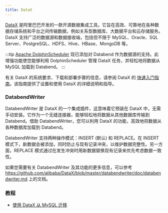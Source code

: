 ```yaml
---
title: DataX
---
```


[DataX](https://github.com/alibaba/DataX) 是阿里巴巴开发的一款开源数据集成工具。它旨在高效、可靠地在各种数据存储系统和平台之间传输数据，例如关系型数据库、大数据平台和云存储服务。DataX 支持广泛的数据源和数据接收端，包括但不限于 MySQL、Oracle、SQL Server、PostgreSQL、HDFS、Hive、HBase、MongoDB 等。

:::tip
[Apache DolphinScheduler](https://dolphinscheduler.apache.org/) 现已添加对 Databend 作为数据源的支持。此增强功能使您能够利用 DolphinScheduler 管理 DataX 任务，并轻松地将数据从 MySQL 加载到 Databend。
:::

有关 DataX 的系统要求、下载和部署步骤的信息，请参阅 DataX 的 [快速入门指南](https://github.com/alibaba/DataX/blob/master/userGuid.md)。该指南提供了设置和使用 DataX 的详细说明和指导。

### DatabendWriter

DatabendWriter 是 DataX 的一个集成插件，这意味着它预装在 DataX 中，无需手动安装。它作为一个无缝连接器，能够轻松地将数据从其他数据库传输到 Databend。借助 DatabendWriter，您可以利用 DataX 的功能，高效地将数据从各种数据库加载到 Databend。

DatabendWriter 支持两种操作模式：INSERT (默认) 和 REPLACE。在 INSERT 模式下，新数据会被添加，同时防止与现有记录冲突，以维护数据完整性。另一方面，REPLACE 模式通过在发生冲突时用新数据替换现有记录来优先考虑数据一致性。

如果您需要有关 DatabendWriter 及其功能的更多信息，可以参考 https://github.com/alibaba/DataX/blob/master/databendwriter/doc/databendwriter.md 上的文档。

### 教程

- [使用 DataX 从 MySQL 迁移](/tutorials/migrate/migrating-from-mysql-with-datax)